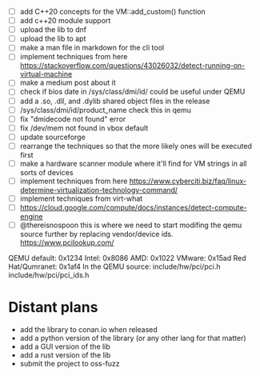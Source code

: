 - [ ] add C++20 concepts for the VM::add_custom() function
- [ ] add c++20 module support 
- [ ] upload the lib to dnf 
- [ ] upload the lib to apt 
- [ ] make a man file in markdown for the cli tool
- [ ] implement techniques from here https://stackoverflow.com/questions/43026032/detect-running-on-virtual-machine
- [ ] make a medium post about it
- [ ] check if bios date in /sys/class/dmi/id/ could be useful under QEMU
- [ ] add a .so, .dll, and .dylib shared object files in the release 
- [ ] /sys/class/dmi/id/product_name check this in qemu
- [ ] fix "dmidecode not found" error
- [ ] fix /dev/mem not found in vbox default
- [ ] update sourceforge
- [ ] rearrange the techniques so that the more likely ones will be executed first
- [ ] make a hardware scanner module where it'll find for VM strings in all sorts of devices
- [ ] implement techniques from here https://www.cyberciti.biz/faq/linux-determine-virtualization-technology-command/
- [ ] implement techniques from virt-what
- [ ] https://cloud.google.com/compute/docs/instances/detect-compute-engine
- [ ] @thereisnospoon this is where we need to start modifing the qemu source further by replacing vendor/device ids.
https://www.pcilookup.com/
 
QEMU default: 0x1234
Intel: 0x8086
AMD: 0x1022
VMware: 0x15ad
Red Hat/Qumranet: 0x1af4
In the QEMU source:
include/hw/pci/pci.h
include/hw/pci/pci_ids.h

# Distant plans
- add the library to conan.io when released
- add a python version of the library (or any other lang for that matter)
- add a GUI version of the lib
- add a rust version of the lib
- submit the project to oss-fuzz 
